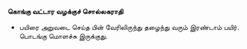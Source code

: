 **கொங்கு வட்டார வழக்குச் சொல்லகராதி**
- பயிரை அறுவடை செய்த பின் வேரிலிருந்து தழைந்து வரும் இரண்டாம் பயிர். பொடங்கு மொளச்சு இருக்குது.

